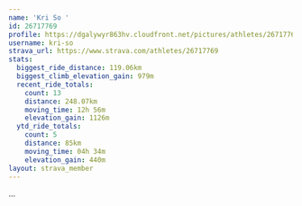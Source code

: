 ```yaml
---
name: 'Kri So '
id: 26717769
profile: https://dgalywyr863hv.cloudfront.net/pictures/athletes/26717769/7761026/13/large.jpg
username: kri-so
strava_url: https://www.strava.com/athletes/26717769
stats:
  biggest_ride_distance: 119.06km
  biggest_climb_elevation_gain: 979m
  recent_ride_totals:
    count: 13
    distance: 248.07km
    moving_time: 12h 56m
    elevation_gain: 1126m
  ytd_ride_totals:
    count: 5
    distance: 85km
    moving_time: 04h 34m
    elevation_gain: 440m
layout: strava_member
--- 
```

...
